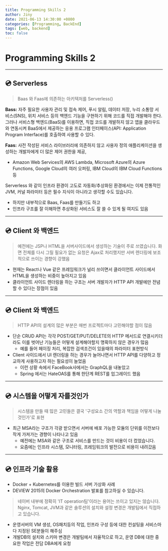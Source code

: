 ```yaml
---
title: Programming Skills 2
author: Jiny
date: 2021-06-13 14:30:00 +0800
categories: [Programming, BackEnd]
tags: [web, backend]
toc: false
---
```

 
# Programming Skills 2

___

## 💿 **Serverless**

> Baas 와 Faas에 의존하는 아키텍처를 Serverless()

**Bass:** 자주 필요한 사용자 관리 및 접속 제어, 푸시 알림, 데이터 저장, 누리 소통망 서비스(SNS), 위치 서비스 등의 백엔드 기능을 구현하기 위해 코드를 직접 개발해야 한다. 그러나 서비스형 백엔드(BaaS)를 이용하면, 직접 코드를 개발하지 않고 앱을 클라우드와 연동시켜 BaaS에서 제공하는 응용 프로그램 인터페이스(API: Application Program Interface)를 호출하여 사용할 수 있다.

**Faas:** 사전 작성된 서비스 라이브러리에 의존하지 않고 사용자 정의 애플리케이션을 생성하는 개발자에게 더 많은 제어 권한을 제공,
- Amazon Web Services의 AWS Lambda, Microsoft Azure의 Azure Functions, Google Cloud의 여러 오퍼링, IBM Cloud의 IBM Cloud Functions 등

Serverless 와 같이 인프라 환경이 고도로 자동화/추상화된 환경에서는 이제 전통적인 JVM, 커널 파라미터 등은 필수 지식이 아니라고 생각할 수도 있습니다.
- 하지만 내부적으로 Baas, Faas를 만들기도 하고
- 인프라 구조를 잘 이해하면 추상화된 서비스도 잘 쓸 수 있게 될 여지도 있음

___

## 💿 **Client 와 백엔드**

> 예전에는 JSP나 HTML을 서버사이드에서 생성하는 기술이 주로 쓰였습니다. 화면 전체를 다시 그릴 필요가 없는 요청은 Ajax로 처리했지만 서버 렌더링에 보조적으로 쓰이는 경향이 강했음

- 현재는 React나 Vue 같은 프레임워크가 널리 쓰이면서 클라이언트 사이드에서 HTML을 생성하는 비중이 높아지고 있음
- 클라이언트 사이드 렌더링을 하는 구조는 서버 개발자가 HTTP API 개발에만 전념할 수 있다는 장점이 있음

___

## 💿 **Client 와 백엔드**

> HTTP API의 설계의 많은 부분은 매번 프로젝트마다 고민해야할 점이 많음

- 단순 CRUD API는 각각 POST/GET/PUT/DELETE의 HTTP 메서드로 연결시키더라도 이를 벗어난 기능들은 어떻게 설계해야할지 명확하지 않은 경우가 많음
  - 예를 들어 페이징 처리, 복잡한 검색조건이 있을때의 파라미터 표현방식
- Client 사이드에서 UI 렌더링을 하는 경우가 늘어나면서 HTTP API를 다양하고 정교하게 사용하고자 하는 필요성이 늘었음
  - 이런 상황 속에서 FaceBook사에서는 GraphQL을 내놓았고
  - Spring 에서는 HateOAS를 통해 한단계 REST를 업그레이드 했음

___

## 💿 **시스템을 어떻게 자를것인가**

> 시스템을 만들 때 많은 고민들은 결국 '구성요소 간의 역할과 책임을 어떻게 나눌 것인가'로 표현

- 최근 MSA라는 구조가 각광 받으면서 서버에 배포 가능한 모듈의 단위를 이전보다 작게 가져가는 경향이 나타나고 있음
  - 예전에는 MSA와 같은 구조로 서비스를 만드는 것이 비용이 더 컸었습니다.
  - 요즘에는 인프라 시스템, 모니터링, 프레임워크의 발전으로 비용이 내려갔음

___

## 💿 **인프라 기술 활용**

- Docker + Kubernetes를 이용한 빌드 서버 가상화 사례
- DEVIEW 2015의 Docker Orchestration 발표를 참고하실 수 있습니다.

> 네이버 내부에 정확히 'IT operation팀'이라는 용어는 쓰이고 있지는 않습니다. Nginx, Tomcat, JVM과 같은 솔루션의 설치와 설정 변경은 개발팀에서 직접하고 있습니다. 

- 운영서버의 VM 생성, OS패치등의 작업, 인프라 구성 등에 대한 컨설팅을 서비스마다 지정된 SE분들이 해주심
- 개발DB의 설치와 스키마 변경은 개발팀에서 자율적으로 하고, 운영 DB에 대한 중요한 작업은 전담 DBA에게 요청